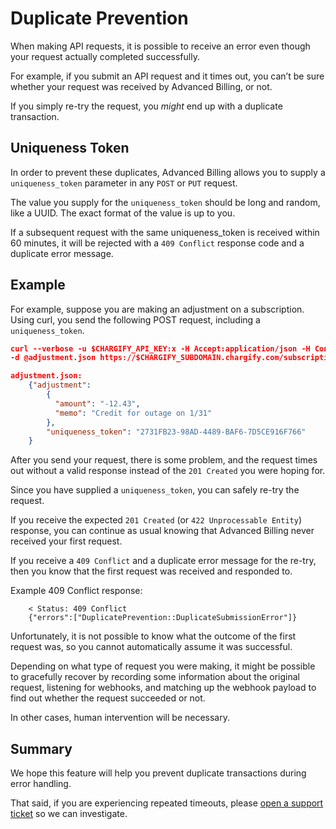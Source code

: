 # Duplicate Prevention

When making API requests, it is possible to receive an error even though your request actually completed successfully.

For example, if you submit an API request and it times out, you can’t be sure whether your request was received by Advanced Billing, or not.

If you simply re-try the request, you _might_ end up with a duplicate transaction.

## Uniqueness Token

In order to prevent these duplicates, Advanced Billing allows you to supply a `uniqueness_token` parameter in any `POST` or `PUT` request.

The value you supply for the `uniqueness_token` should be long and random, like a UUID. The exact format of the value is up to you.

If a subsequent request with the same uniqueness_token is received within 60 minutes, it will be rejected with a `409 Conflict` response code and a duplicate error message.

## Example

For example, suppose you are making an adjustment on a subscription. Using curl, you send the following POST request, including a `uniqueness_token`.

```json
curl --verbose -u $CHARGIFY_API_KEY:x -H Accept:application/json -H Content-Type:application/json -X POST \
-d @adjustment.json https://$CHARGIFY_SUBDOMAIN.chargify.com/subscriptions/$SUBSCRIPTION_ID/adjustments.json

adjustment.json:
    {"adjustment":
        {
          "amount": "-12.43",
          "memo": "Credit for outage on 1/31"
        },
        "uniqueness_token": "2731FB23-98AD-4489-BAF6-7D5CE916F766"
    }
```

After you send your request, there is some problem, and the request times out without a valid response instead of the `201 Created` you were hoping for.

Since you have supplied a `uniqueness_token`, you can safely re-try the request.

If you receive the expected `201 Created` (or `422 Unprocessable Entity`) response, you can continue as usual knowing that Advanced Billing never received your first request.

If you receive a `409 Conflict` and a duplicate error message for the re-try, then you know that the first request was received and responded to.

Example 409 Conflict response:

```
    < Status: 409 Conflict
    {"errors":["DuplicatePrevention::DuplicateSubmissionError"]}

```

Unfortunately, it is not possible to know what the outcome of the first request was, so you cannot automatically assume it was successful.

Depending on what type of request you were making, it might be possible to gracefully recover by recording some information about the original request, listening for webhooks, and matching up the webhook payload to find out whether the request succeeded or not.

In other cases, human intervention will be necessary.

## Summary

We hope this feature will help you prevent duplicate transactions during error handling.

That said, if you are experiencing repeated timeouts, please [open a support ticket](mailto:support@maxio.com) so we can investigate.
